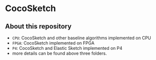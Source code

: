 # CocoSketch

## About this repository

- `CPU`: CocoSketch and other baseline algorithms implemented on CPU
- `FPGA`: CocoSketch implemented on FPGA
- `P4`: CocoSketch and Elastic Sketch implemented on P4
- more details can be found above three folders.
